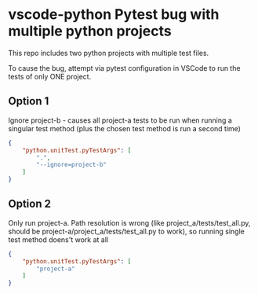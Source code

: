 # vscode-python Pytest bug with multiple python projects

This repo includes two python projects with multiple test files.

To cause the bug, attempt via pytest configuration in VSCode to run the tests of only ONE project.


## Option 1
Ignore project-b - causes all project-a tests to be run when running a singular test method (plus the chosen test method is run a second time)

```json
{
    "python.unitTest.pyTestArgs": [
        ".",
        "--ignore=project-b"
    ]
}
```

## Option 2
Only run project-a. Path resolution is wrong (like project_a/tests/test_all.py, should be project-a/project_a/tests/test_all.py to work), so running single test method doens't work at all
```json
{
    "python.unitTest.pyTestArgs": [
        "project-a"
    ]
}
```


